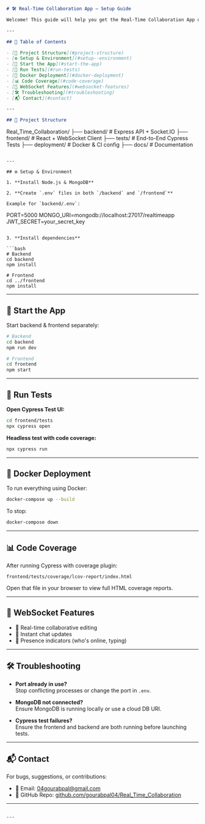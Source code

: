 
```markdown
# 🛠️ Real-Time Collaboration App – Setup Guide

Welcome! This guide will help you get the Real-Time Collaboration App up and running, test it, and understand its structure.

---

## 📘 Table of Contents

- [🧱 Project Structure](#project-structure)
- [⚙️ Setup & Environment](#setup--environment)
- [🚀 Start the App](#start-the-app)
- [🧪 Run Tests](#run-tests)
- [🐳 Docker Deployment](#docker-deployment)
- [📊 Code Coverage](#code-coverage)
- [💬 WebSocket Features](#websocket-features)
- [🛠️ Troubleshooting](#troubleshooting)
- [📬 Contact](#contact)

---

## 🧱 Project Structure

```
Real_Time_Collaboration/
├── backend/        # Express API + Socket.IO
├── frontend/       # React + WebSocket Client
├── tests/          # End-to-End Cypress Tests
├── deployment/     # Docker & CI config
├── docs/           # Documentation
```

---

## ⚙️ Setup & Environment

1. **Install Node.js & MongoDB**

2. **Create `.env` files in both `/backend` and `/frontend`**

Example for `backend/.env`:
```
PORT=5000
MONGO_URI=mongodb://localhost:27017/realtimeapp
JWT_SECRET=your_secret_key
```

3. **Install dependencies**

```bash
# Backend
cd backend
npm install

# Frontend
cd ../frontend
npm install
```

---

## 🚀 Start the App

Start backend & frontend separately:

```bash
# Backend
cd backend
npm run dev

# Frontend
cd frontend
npm start
```

---

## 🧪 Run Tests

**Open Cypress Test UI:**
```bash
cd frontend/tests
npx cypress open
```

**Headless test with code coverage:**
```bash
npx cypress run
```

---

## 🐳 Docker Deployment

To run everything using Docker:

```bash
docker-compose up --build
```

To stop:

```bash
docker-compose down
```

---

## 📊 Code Coverage

After running Cypress with coverage plugin:

```
frontend/tests/coverage/lcov-report/index.html
```

Open that file in your browser to view full HTML coverage reports.

---

## 💬 WebSocket Features

- 🔁 Real-time collaborative editing
- 💬 Instant chat updates
- 👤 Presence indicators (who's online, typing)

---

## 🛠️ Troubleshooting

- **Port already in use?**  
  Stop conflicting processes or change the port in `.env`.

- **MongoDB not connected?**  
  Ensure MongoDB is running locally or use a cloud DB URI.

- **Cypress test failures?**  
  Ensure the frontend and backend are both running before launching tests.

---

## 📬 Contact

For bugs, suggestions, or contributions:

- 📧 Email: [04gourabpal@gmail.com](mailto:04gourabpal@gmail.com)  
- 🔗 GitHub Repo: [github.com/gourabpal04/Real_Time_Collaboration](https://github.com/gourabpal04/Real_Time_Collaboration)

---
```

---
